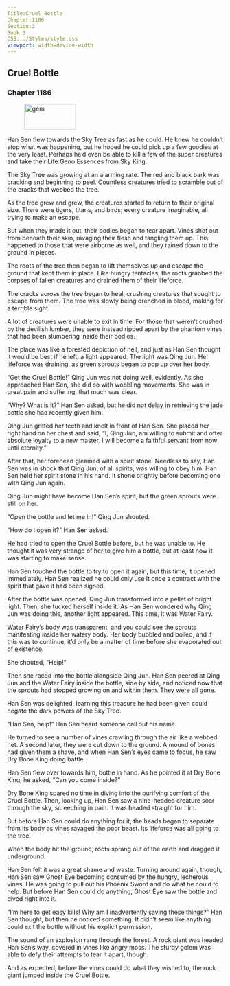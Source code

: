 ```yaml
---
Title:Cruel Bottle 
Chapter:1186 
Section:3 
Book:3 
CSS:../Styles/style.css 
viewport: width=device-width
---
```

  
## Cruel Bottle
### Chapter 1186
  
<figure>
	<img src="../Images/gem.gif" alt="gem" id="gem" width="120" height="60" />
</figure>
  

  
Han Sen flew towards the Sky Tree as fast as he could. He knew he couldn’t stop what was happening, but he hoped he could pick up a few goodies at the very least. Perhaps he’d even be able to kill a few of the super creatures and take their Life Geno Essences from Sky King.

The Sky Tree was growing at an alarming rate. The red and black bark was cracking and beginning to peel. Countless creatures tried to scramble out of the cracks that webbed the tree.

As the tree grew and grew, the creatures started to return to their original size. There were tigers, titans, and birds; every creature imaginable, all trying to make an escape.

But when they made it out, their bodies began to tear apart. Vines shot out from beneath their skin, ravaging their flesh and tangling them up. This happened to those that were airborne as well, and they rained down to the ground in pieces.

The roots of the tree then began to lift themselves up and escape the ground that kept them in place. Like hungry tentacles, the roots grabbed the corpses of fallen creatures and drained them of their lifeforce.

The cracks across the tree began to heal, crushing creatures that sought to escape from them. The tree was slowly being drenched in blood, making for a terrible sight.

A lot of creatures were unable to exit in time. For those that weren’t crushed by the devilish lumber, they were instead ripped apart by the phantom vines that had been slumbering inside their bodies.

The place was like a forested depiction of hell, and just as Han Sen thought it would be best if he left, a light appeared. The light was Qing Jun. Her lifeforce was draining, as green sprouts began to pop up over her body.

“Get the Cruel Bottle!” Qing Jun was not doing well, evidently. As she approached Han Sen, she did so with wobbling movements. She was in great pain and suffering, that much was clear.

“Why? What is it?” Han Sen asked, but he did not delay in retrieving the jade bottle she had recently given him.

Qing Jun gritted her teeth and knelt in front of Han Sen. She placed her right hand on her chest and said, “I, Qing Jun, am willing to submit and offer absolute loyalty to a new master. I will become a faithful servant from now until eternity.”

After that, her forehead gleamed with a spirit stone. Needless to say, Han Sen was in shock that Qing Jun, of all spirits, was willing to obey him. Han Sen held her spirit stone in his hand. It shone brightly before becoming one with Qing Jun again.

Qing Jun might have become Han Sen’s spirit, but the green sprouts were still on her.

“Open the bottle and let me in!” Qing Jun shouted.

“How do I open it?” Han Sen asked.

He had tried to open the Cruel Bottle before, but he was unable to. He thought it was very strange of her to give him a bottle, but at least now it was starting to make sense.

Han Sen touched the bottle to try to open it again, but this time, it opened immediately. Han Sen realized he could only use it once a contract with the spirit that gave it had been signed.

After the bottle was opened, Qing Jun transformed into a pellet of bright light. Then, she tucked herself inside it. As Han Sen wondered why Qing Jun was doing this, another light appeared. This time, it was Water Fairy.

Water Fairy’s body was transparent, and you could see the sprouts manifesting inside her watery body. Her body bubbled and boiled, and if this was to continue, it’d only be a matter of time before she evaporated out of existence.

She shouted, “Help!”

Then she raced into the bottle alongside Qing Jun. Han Sen peered at Qing Jun and the Water Fairy inside the bottle, side by side, and noticed now that the sprouts had stopped growing on and within them. They were all gone.

Han Sen was delighted, learning this treasure he had been given could negate the dark powers of the Sky Tree.

“Han Sen, help!” Han Sen heard someone call out his name.

He turned to see a number of vines crawling through the air like a webbed net. A second later, they were cut down to the ground. A mound of bones had given them a shave, and when Han Sen’s eyes came to focus, he saw Dry Bone King doing battle.

Han Sen flew over towards him, bottle in hand. As he pointed it at Dry Bone King, he asked, “Can you come inside?”

Dry Bone King spared no time in diving into the purifying comfort of the Cruel Bottle. Then, looking up, Han Sen saw a nine-headed creature soar through the sky, screeching in pain. It was headed straight for him.

But before Han Sen could do anything for it, the heads began to separate from its body as vines ravaged the poor beast. Its lifeforce was all going to the tree.

When the body hit the ground, roots sprang out of the earth and dragged it underground.

Han Sen felt it was a great shame and waste. Turning around again, though, Han Sen saw Ghost Eye becoming consumed by the hungry, lecherous vines. He was going to pull out his Phoenix Sword and do what he could to help. But before Han Sen could do anything, Ghost Eye saw the bottle and dived right into it.

“I’m here to get easy kills! Why am I inadvertently saving these things?” Han Sen thought, but then he noticed something. It didn’t seem like anything could exit the bottle without his explicit permission.

The sound of an explosion rang through the forest. A rock giant was headed Han Sen’s way, covered in vines like angry moss. The sturdy golem was able to defy their attempts to tear it apart, though.

And as expected, before the vines could do what they wished to, the rock giant jumped inside the Cruel Bottle.